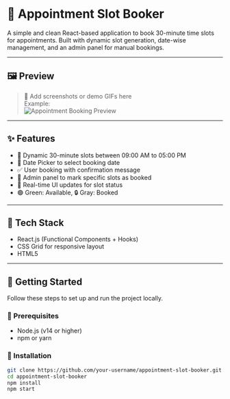# 📅 Appointment Slot Booker

A simple and clean React-based application to book 30-minute time slots for appointments. Built with dynamic slot generation, date-wise management, and an admin panel for manual bookings.

---

## 🖼️ Preview

> 📌 Add screenshots or demo GIFs here  
> Example:  
> ![Appointment Booking Preview](./assets/dc6686e2-ce57-4da2-9c30-ecee8cb2d16c.png)

---

## ✨ Features

- 🔄 Dynamic 30-minute slots between 09:00 AM to 05:00 PM
- 📆 Date Picker to select booking date
- ✅ User booking with confirmation message
- 🔐 Admin panel to mark specific slots as booked
- 🔄 Real-time UI updates for slot status
- 🟢 Green: Available, 🔒 Gray: Booked

---

## 🧪 Tech Stack

- React.js (Functional Components + Hooks)
- CSS Grid for responsive layout
- HTML5

---

## 🚀 Getting Started

Follow these steps to set up and run the project locally.

### 🔧 Prerequisites

- Node.js (v14 or higher)
- npm or yarn

### 🔄 Installation

```bash
git clone https://github.com/your-username/appointment-slot-booker.git
cd appointment-slot-booker
npm install
npm start
